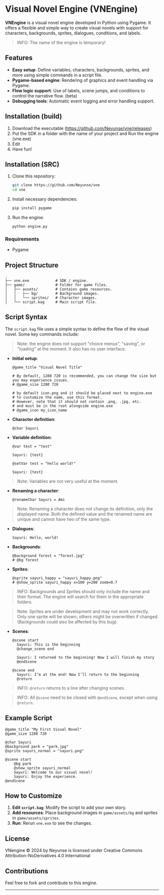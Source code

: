 # Visual Novel Engine (VNEngine)

**VNEngine** is a visual novel engine developed in Python using Pygame. It offers a flexible and simple way to create visual novels with support for characters, backgrounds, sprites, dialogues, conditions, and labels.

>INFO: The name of the engine is temporary!

## Features

- **Easy setup**: Define variables, characters, backgrounds, sprites, and more using simple commands in a script file.
- **Pygame-based engine**: Rendering of graphics and event handling via Pygame.
- **Flow logic support**: Use of labels, scene jumps, and conditions to control the narrative flow. (beta)
- **Debugging tools**: Automatic event logging and error handling support.

## Installation (build)

1. Download the executable (https://github.com/Neyunse/vne/releases)
2. Put the SDK in a folder with the name of your project and Run the engine (vne.exe)
3. Edit
4. Have fun!

## Installation (SRC)

1. Clone this repository:
   ```bash
   git clone https://github.com/Neyunse/vne
   cd vne
   ```

2. Install necessary dependencies:
   ```bash
   pip install pygame
   ```

3. Run the engine:
   ```bash
   python engine.py
   ```
### Requirements

* Pygame

## Project Structure

```plaintext
.
├── vne.exe            # SDK / engine.
├── game/              # Folder for game files.
│   ├── assets/        # Contains game resources.
│   │   ├── bg/        # Background images.
│   │   └── sprites/   # Character images.
│   └── script.kag     # Main script file.
```

## Script Syntax

The `script.kag` file uses a simple syntax to define the flow of the visual novel. Some key commands include:

>Note: the engine does not support "choice menus", "saving", or "loading" at the moment. It also has no user interface.

- **Initial setup**:
  ```plaintext
  @game_title "Visual Novel Title"
  
  # By default, 1280 720 is recommended, you can change the size but you may experience issues.
  # @game_size 1280 720

  # by default icon.png and it should be placed next to engine.exe
  # to customize the name, use this format.
  # However, note that it should not contain .png, .jpg, etc.
  # and must be in the root alongside engine.exe
  # @game_icon my_icon_name
  ```

- **Character definition**:
  ```plaintext
  @char Sayuri
  ```

- **Variable definition**:
  ```plaintext
  @var test = "test"

  Sayuri: {test}

  @setVar test = "hello world!"

  Sayuri: {test}
  ```

> Note: Variables are not very useful at the moment.

- **Renaming a character**:
  ```plaintext
  @renameChar Sayuri = Ami
  ```
> Note: Renaming a character does not change its definition, only the displayed name. Both the defined value and the renamed name are unique and cannot have two of the same type.

- **Dialogues**:
  ```plaintext
  Sayuri: Hello, world!
  ```

- **Backgrounds**:
  ```plaintext
  @background forest = "forest.jpg"
  # @bg forest
  ```

- **Sprites**:
  ```plaintext
  @sprite sayuri_happy = "sayuri_happy.png"
  # @show_sprite sayuri_happy x=100 y=200 zoom=0.7
  ```
>INFO: Backgrounds and Sprites should only include the name and their format. The engine will search for them in the appropriate folders.

>Note: Sprites are under development and may not work correctly. Only one sprite will be shown; others might be overwritten if changed. (Backgrounds could also be affected by this bug).

- **Scenes**:
  ```plaintext
  @scene start
    Sayuri: This is the beginning
    @change_scene end

    Sayuri: I returned to the beginning! Now I will finish my story
    @endScene

  @scene end
    Sayuri: I’m at the end! Now I’ll return to the beginning
    @return
  ```

>INFO: `@return` returns to a line after changing scenes.

>INFO: All `@scene` need to be closed with `@endScene`, except when using `@return`.

## Example Script

```plaintext
@game_title "My First Visual Novel"
@game_size 1280 720

@char Sayuri
@background park = "park.jpg"
@sprite sayuri_normal = "sayuri.png"

@scene start
    @bg park
    @show_sprite sayuri_normal
    Sayuri: Welcome to our visual novel!
    Sayuri: Enjoy the experience.
@endScene
```

## How to Customize

1. **Edit `script.kag`**: Modify the script to add your own story.
2. **Add resources**: Place background images in `game/assets/bg` and sprites in `game/assets/sprites`.
3. **Run**: Rerun `vne.exe` to see the changes.

## License

VNengine © 2024 by Neyunse is licensed under Creative Commons Attribution-NoDerivatives 4.0 International

## Contributions

Feel free to fork and contribute to this engine.

---